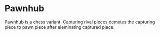 # Pawnhub
Pawnhub is a chess variant. Capturing rival pieces demotes the capturing piece to pawn piece after eleminating captured piece.
